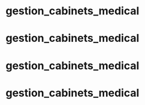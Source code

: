# gestion_cabinets_medical
# gestion_cabinets_medical
# gestion_cabinets_medical
# gestion_cabinets_medical
